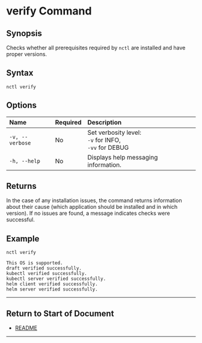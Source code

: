 # verify Command

## Synopsis

Checks whether all prerequisites required by `nctl` are installed and have proper versions.  

## Syntax

`nctl verify`

## Options

| Name | Required | Description | 
|:--- |:--- |:--- |
|`-v, --verbose`| No | Set verbosity level: <br>`-v` for INFO, <br>`-vv` for DEBUG |
|`-h, --help` | No | Displays help messaging information. |


## Returns

In the case of any installation issues, the command returns information about their cause (which application should be installed and in which version). If no issues are found, a message indicates checks were successful. 

## Example

`nctl verify`

```
This OS is supported.
draft verified successfully.
kubectl verified successfully.
kubectl server verified successfully.
helm client verified successfully.
helm server verified successfully.
```


----------------------

## Return to Start of Document

* [README](../README.md)
----------------------
